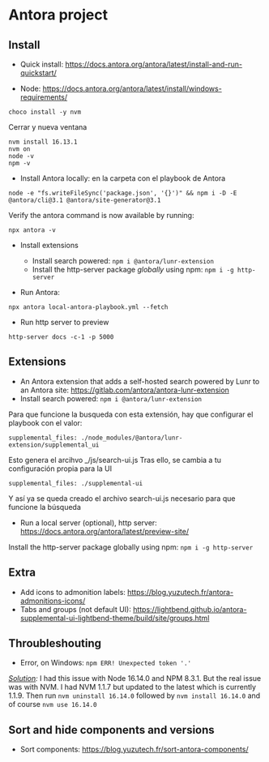# Antora project
## Install

- Quick install: https://docs.antora.org/antora/latest/install-and-run-quickstart/

- Node: https://docs.antora.org/antora/latest/install/windows-requirements/

```
choco install -y nvm
```

Cerrar y nueva ventana
```
nvm install 16.13.1
nvm on
node -v
npm -v
```

- Install Antora locally: en la carpeta con el playbook de Antora
```
node -e "fs.writeFileSync('package.json', '{}')" && npm i -D -E @antora/cli@3.1 @antora/site-generator@3.1
```
Verify the antora command is now available by running:
```
npx antora -v
```
- Install extensions
  - Install search powered: `npm i @antora/lunr-extension`
  - Install the http-server package *globally* using npm: `npm i -g http-server`  

- Run Antora: 
```
npx antora local-antora-playbook.yml --fetch
```

- Run http server to preview
```
http-server docs -c-1 -p 5000
```

## Extensions
- An Antora extension that adds a self-hosted search powered by Lunr to an Antora site: https://gitlab.com/antora/antora-lunr-extension
- Install search powered: `npm i @antora/lunr-extension`

Para que funcione la busqueda con esta extensión, hay que configurar el playbook con el valor: 
```
supplemental_files: ./node_modules/@antora/lunr-extension/supplemental_ui
```
Esto genera el arcihvo _/js/search-ui.js
Tras ello, se cambia a tu configuración propia para la UI
```
supplemental_files: ./supplemental-ui
```
Y así  ya se queda creado  el archivo search-ui.js  necesario para que funcione la búsqueda

- Run a local server (optional), http server: https://docs.antora.org/antora/latest/preview-site/

Install the http-server package globally using npm: `npm i -g http-server`

## Extra
- Add icons to admonition labels: https://blog.yuzutech.fr/antora-admonitions-icons/
- Tabs and groups (not default UI): https://lightbend.github.io/antora-supplemental-ui-lightbend-theme/build/site/groups.html

## Throubleshouting

- Error, on Windows: `npm ERR! Unexpected token '.'`

*[Solution](https://github.com/npm/cli/issues/4234#issuecomment-1058261100):*  I had this issue with Node 16.14.0 and NPM 8.3.1. But the real issue was with NVM. I had NVM 1.1.7 but updated to the latest which is currently 1.1.9. Then run `nvm uninstall 16.14.0` followed by `nvm install 16.14.0` and of course `nvm use 16.14.0`

## Sort and hide components and versions
 - Sort components: https://blog.yuzutech.fr/sort-antora-components/
